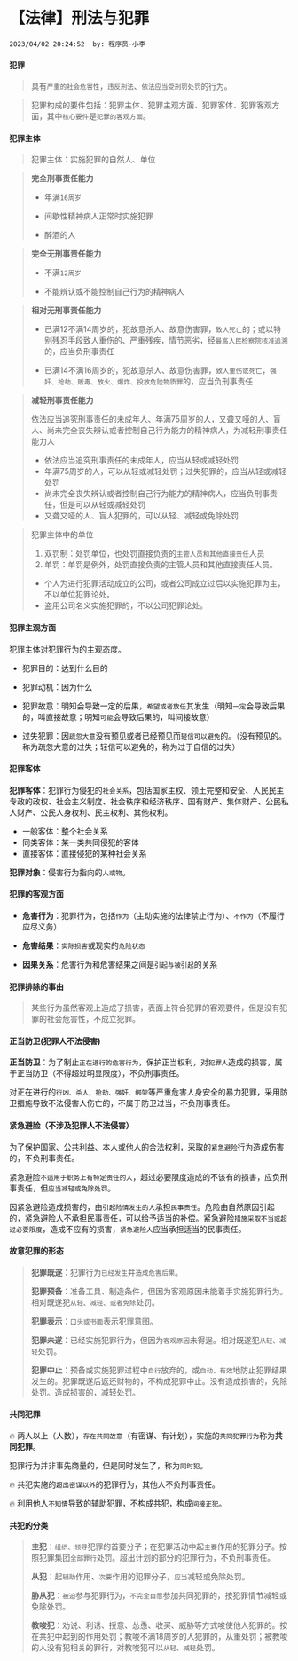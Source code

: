 # 【法律】刑法与犯罪

`2023/04/02 20:24:52  by: 程序员·小李`

#### 犯罪

> 具有`严重的社会危害性`，`违反刑法`、`依法应当受刑罚处罚`的行为。

> 犯罪构成的要件包括：犯罪主体、犯罪主观方面、犯罪客体、犯罪客观方面，其中`核心要件`是`犯罪的客观方面`。


#### 犯罪主体

> 犯罪主体：实施犯罪的自然人、单位


> **完全刑事责任能力**
>
> * 年满`16周岁`
>
> * 间歇性精神病人正常时实施犯罪
>
> * 醉酒的人


> **完全无刑事责任能力**
>
> * 不满`12周岁`
>
> * 不能辨认或不能控制自己行为的精神病人


> **相对无刑事责任能力**
>
> * 已满12不满14周岁的，犯故意杀人、故意伤害罪，`致人死亡`的；或以特别残忍手段致人重伤的、严重残疾，情节恶劣，经`最高人民检察院核准追溯`的，应当负刑事责任
>
> * 已满14不满16周岁的，犯故意杀人、故意伤害罪，`致人重伤或死亡`，`强奸、抢劫、贩毒、放火、爆炸、投放危险物质罪`的，应当负刑事责任


> **减轻刑事责任能力**
>
> 依法应当追究刑事责任的未成年人、年满75周岁的人，又聋又哑的人、盲人、尚未完全丧失辨认或者控制自己行为能力的精神病人，为减轻刑事责任能力人
>
> * 依法应当追究刑事责任的未成年人，应当从轻或减轻处罚
> * 年满75周岁的人，可以从轻或减轻处罚；过失犯罪的，应当从轻或减轻处罚
> * 尚未完全丧失辨认或者控制自己行为能力的精神病人，应当负刑事责任，但是可以从轻或减轻处罚
> * 又聋又哑的人、盲人犯罪的，可以从轻、减轻或免除处罚


> 犯罪主体中的单位
> 1. 双罚制：处罚单位，也处罚直接负责的`主管人员和其他直接责任`人员
> 2. 单罚：单罚是例外，处罚直接负责的主管人员和其他直接责任人员。
>  * 个人为进行犯罪活动成立的公司，或者公司成立过后以实施犯罪为主，不以单位犯罪论处。
>  * 盗用公司名义实施犯罪的，不以公司犯罪论处。


#### 犯罪主观方面

犯罪主体对犯罪行为的主观态度。

* 犯罪目的：达到什么目的

* 犯罪动机：因为什么

* 犯罪故意：明知会导致一定的后果，`希望或者放任`其发生（明知`一定`会导致后果的，叫直接故意；明知`可能`会导致后果的，叫间接故意）

* 过失犯罪：因`疏忽大意`没有预见或者已经预见而`轻信可以避免`的。（没有预见的。称为疏忽大意的过失；轻信可以避免的，称为过于自信的过失）


#### 犯罪客体

**犯罪客体**：犯罪行为侵犯的`社会关系`，包括国家主权、领土完整和安全、人民民主专政的政权、社会主义制度、社会秩序和经济秩序、国有财产、集体财产、公民私人财产、公民人身权利、民主权利、其他权利。
* 一般客体：整个社会关系
* 同类客体：某一类共同侵犯的客体
* 直接客体：直接侵犯的某种社会关系

**犯罪对象**：侵害行为指向的`人或物`。


#### 犯罪的客观方面

* **危害行为**：犯罪行为，包括`作为`（主动实施的法律禁止行为）、`不作为`（不履行应尽义务）

* **危害结果**：`实际损害`或现实的`危险状态`

* **因果关系**：危害行为和危害结果之间是`引起与被引起`的关系


#### 犯罪排除的事由

> 某些行为虽然客观上造成了损害，表面上符合犯罪的客观要件，但是没有犯罪的社会危害性，不成立犯罪。


#### 正当防卫(犯罪人不法侵害)

**正当防卫**：为了制止`正在进行的危害行为`，保护正当权利，对`犯罪人`造成的损害，属于正当防卫（不得超过明显限度），不负刑事责任。

对正在进行的`行凶、杀人、抢劫、强奸、绑架`等严重危害人身安全的暴力犯罪，采用防卫措施导致不法侵害人伤亡的，不属于防卫过当，不负刑事责任。


#### 紧急避险（不涉及犯罪人不法侵害）

为了保护国家、公共利益、本人或他人的合法权利，采取的`紧急避险`行为造成伤害的，不负刑事责任。

紧急避险`不适用于职务上有特定责任的人`，超过必要限度造成的不该有的损害，应负刑事责任，但`应当减轻或免除处罚`。

因紧急避险造成损害的，由`引起险情发生的人`承担`民事责任`。危险由自然原因引起的，紧急避险人不承担民事责任，可以给予适当的补偿。紧急避险`措施采取不当或超过必要限度`，造成不应有的损害，`紧急避险人`应当承担适当的民事责任。


#### 故意犯罪的形态

>**犯罪既遂**：犯罪行为`已经发生`并`造成危害后果`。
>
>**犯罪预备**：准备工具、制造条件，但因为客观原因未能着手实施犯罪行为。相对既遂犯`从轻、减轻、或者免除`处罚。
>
>**犯罪表示**：`口头或书面`表示犯罪意图。
>
>**犯罪未遂**：已经实施犯罪行为，但因为`客观原因`未得逞。相对既遂犯`从轻、减轻`处罚。
>
>**犯罪中止**：预备或实施犯罪过程中`自行`放弃的，或`自动、有效`地防止犯罪结果发生的。犯罪既遂后返还财物的，不构成犯罪中止。没有造成损害的，免除处罚。造成损害的，减轻处罚。


#### 共同犯罪

🔥 两人以上（人数），`存在共同故意`（有密谋、有计划），实施的`共同犯罪行为`称为**共同犯罪**。

犯罪行为并非事先商量的，但是同时发生了，称为`同时犯`。

🔥 共犯实施的`超出密谋以外`的犯罪行为，其他人不负刑事责任。

🔥 利用他人`不知情`导致的辅助犯罪，不构成共犯，构成`间接正犯`。


#### 共犯的分类

>**主犯**：`组织、领导`犯罪的首要分子；在犯罪活动中起`主要`作用的犯罪分子。按照犯罪集团`全部罪行`处罚。超出计划的部分的犯罪行为，不负刑事责任。
>
>**从犯**：起`辅助`作用、`次要`作用的犯罪分子，`应当`减轻或免除处罚。
>
>**胁从犯**：`被迫`参与犯罪行为，`不完全自愿`参加共同犯罪的，按犯罪情节减轻或免除处罚。
>
>**教唆犯**：劝说、利诱、授意、怂恿、收买、威胁等方式唆使他人犯罪的。按在共犯中起到的作用处罚；教唆不满18周岁的人犯罪的，从重处罚；被教唆的人没有犯相关的罪行，对教唆犯可以`从轻、减轻`处罚。